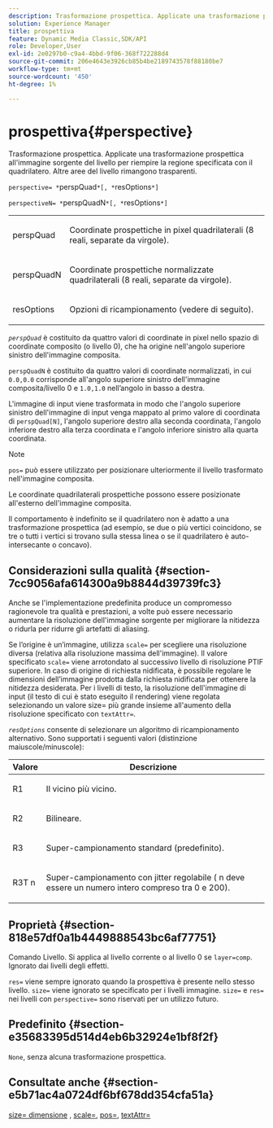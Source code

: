 ```yaml
---
description: Trasformazione prospettica. Applicate una trasformazione prospettica all'immagine sorgente del livello per riempire la regione specificata con il quadrilatero. Altre aree del livello rimangono trasparenti.
solution: Experience Manager
title: prospettiva
feature: Dynamic Media Classic,SDK/API
role: Developer,User
exl-id: 2e0297b0-c9a4-4bbd-9f06-368f722288d4
source-git-commit: 206e4643e3926cb85b4be2189743578f88180be7
workflow-type: tm+mt
source-wordcount: '450'
ht-degree: 1%

---
```


# prospettiva{#perspective}

Trasformazione prospettica. Applicate una trasformazione prospettica all&#39;immagine sorgente del livello per riempire la regione specificata con il quadrilatero. Altre aree del livello rimangono trasparenti.

`perspective= *`perspQuad`*[, *`resOptions`*]`

`perspectiveN= *`perspQuadN`*[, *`resOptions`*]`

<table id="simpletable_4BD38BBF53964F7D97B9E58914C97B3F"> 
 <tr class="strow"> 
  <td class="stentry"> <p><span class="varname"> perspQuad</span> </p></td> 
  <td class="stentry"> <p>Coordinate prospettiche in pixel quadrilaterali (8 reali, separate da virgole). </p></td> 
 </tr> 
 <tr class="strow"> 
  <td class="stentry"> <p><span class="varname"> perspQuadN</span> </p></td> 
  <td class="stentry"> <p>Coordinate prospettiche normalizzate quadrilaterali (8 reali, separate da virgole). </p></td> 
 </tr> 
 <tr class="strow"> 
  <td class="stentry"> <p><span class="varname"> resOptions</span> </p></td> 
  <td class="stentry"> <p>Opzioni di ricampionamento (vedere di seguito). </p></td> 
 </tr> 
</table>

*`perspQuad`* è costituito da quattro valori di coordinate in pixel nello spazio di coordinate composito (o livello 0), che ha origine nell&#39;angolo superiore sinistro dell&#39;immagine composita.

`perspQuadN` è costituito da quattro valori di coordinate normalizzati, in cui `0.0,0.0` corrisponde all&#39;angolo superiore sinistro dell&#39;immagine composita/livello 0 e `1.0,1.0` nell’angolo in basso a destra.

L&#39;immagine di input viene trasformata in modo che l&#39;angolo superiore sinistro dell&#39;immagine di input venga mappato al primo valore di coordinata di `perspQuad[N]`, l&#39;angolo superiore destro alla seconda coordinata, l&#39;angolo inferiore destro alla terza coordinata e l&#39;angolo inferiore sinistro alla quarta coordinata.

>[!NOTE]
>
>`pos=` può essere utilizzato per posizionare ulteriormente il livello trasformato nell&#39;immagine composita.

Le coordinate quadrilaterali prospettiche possono essere posizionate all&#39;esterno dell&#39;immagine composita.

Il comportamento è indefinito se il quadrilatero non è adatto a una trasformazione prospettica (ad esempio, se due o più vertici coincidono, se tre o tutti i vertici si trovano sulla stessa linea o se il quadrilatero è auto-intersecante o concavo).

## Considerazioni sulla qualità {#section-7cc9056afa614300a9b8844d39739fc3}

Anche se l&#39;implementazione predefinita produce un compromesso ragionevole tra qualità e prestazioni, a volte può essere necessario aumentare la risoluzione dell&#39;immagine sorgente per migliorare la nitidezza o ridurla per ridurre gli artefatti di aliasing.

Se l’origine è un’immagine, utilizza `scale=` per scegliere una risoluzione diversa (relativa alla risoluzione massima dell&#39;immagine). Il valore specificato `scale=` viene arrotondato al successivo livello di risoluzione PTIF superiore. In caso di origine di richiesta nidificata, è possibile regolare le dimensioni dell’immagine prodotta dalla richiesta nidificata per ottenere la nitidezza desiderata. Per i livelli di testo, la risoluzione dell&#39;immagine di input (il testo di cui è stato eseguito il rendering) viene regolata selezionando un valore size= più grande insieme all&#39;aumento della risoluzione specificato con `textAttr=`.

*`resOptions`* consente di selezionare un algoritmo di ricampionamento alternativo. Sono supportati i seguenti valori (distinzione maiuscole/minuscole):

<table id="table_0F20007986324E228096888ED37219C0"> 
 <thead> 
  <tr> 
   <th class="entry"> <b> Valore</b> </th> 
   <th class="entry"> <b> Descrizione</b> </th> 
  </tr> 
 </thead>
 <tbody> 
  <tr> 
   <td> <p> <span class="codeph"> R1</span> </p> </td> 
   <td> <p> Il vicino più vicino. </p> </td> 
  </tr> 
  <tr> 
   <td> <p> <span class="codeph"> R2</span> </p> </td> 
   <td> <p> Bilineare. </p> </td> 
  </tr> 
  <tr> 
   <td> <p> <span class="codeph"> R3</span> </p> </td> 
   <td> <p> Super-campionamento standard (predefinito). </p> </td> 
  </tr> 
  <tr> 
   <td> <p> <span class="codeph">R3T<span class="varname"> n</span></span> </p> </td> 
   <td> <p> Super-campionamento con jitter regolabile (<span class="varname"> n</span> deve essere un numero intero compreso tra 0 e 200). </p> </td> 
  </tr> 
 </tbody> 
</table>

## Proprietà {#section-818e57df0a1b4449888543bc6af77751}

Comando Livello. Si applica al livello corrente o al livello 0 se `layer=comp`. Ignorato dai livelli degli effetti.

`res=` viene sempre ignorato quando la prospettiva è presente nello stesso livello. `size=` viene ignorato se specificato per i livelli immagine. `size=` e `res=` nei livelli con `perspective=` sono riservati per un utilizzo futuro.

## Predefinito {#section-e35683395d514d4eb6b32924e1bf8f2f}

`None`, senza alcuna trasformazione prospettica.

## Consultate anche {#section-e5b71ac4a0724df6bf678dd354cfa51a}

[size= dimensione](../../../../../is-api/http-ref/image-serving-api-ref/c-http-protocol-reference/c-data-types/r-size.md#reference-04d383f32c7b4003bed9978cb854747b) , [scale=](../../../../../is-api/http-ref/image-serving-api-ref/c-http-protocol-reference/c-command-reference/r-is-http-scale.md#reference-098c30cea1764f189e6f7c7e400cc065), [pos=](../../../../../is-api/http-ref/image-serving-api-ref/c-http-protocol-reference/c-command-reference/r-pos.md#reference-65de948f4b404f1182b22119ca332143), [textAttr=](../../../../../is-api/http-ref/image-serving-api-ref/c-http-protocol-reference/c-command-reference/r-textattr.md#reference-ff00484fa3244286abeff34911f7ec0d)
